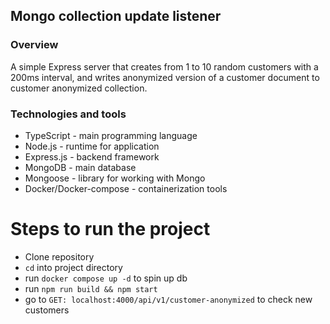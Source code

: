 ## Mongo collection update listener

### Overview

A simple Express server that creates from 1 to 10 random customers with a 200ms interval, and writes anonymized version
of a customer document to customer anonymized collection.

### Technologies and tools

- TypeScript - main programming language
- Node.js - runtime for application
- Express.js - backend framework
- MongoDB - main database
- Mongoose - library for working with Mongo
- Docker/Docker-compose - containerization tools

# Steps to run the project

- Clone repository
- `cd` into project directory
- run `docker compose up -d` to spin up db
- run `npm run build && npm start`
- go to `GET: localhost:4000/api/v1/customer-anonymized` to check new customers
